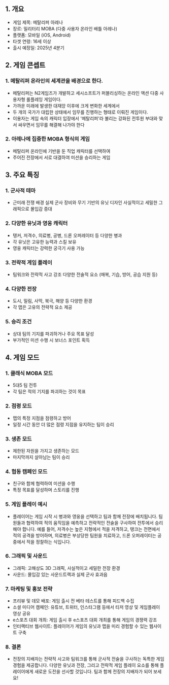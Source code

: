 ## 1. 개요
- 게임 제목: 메탈리퍼 아레나 
- 장르: 밀리터리 MOBA (다중 사용자 온라인 배틀 아레나)
- 플랫폼: 모바일 (iOS, Android)
- 타겟 연령: 16세 이상
- 출시 예정일: 2025년 4분기

## 2. 게임 콘셉트
### 1. 메탈리퍼 온라인의 세계관을 배경으로 한다. 
- 메탈리퍼는 N2게임즈가 개발하고 세시소프트가 퍼블리싱하는 온라인 액션 다중 사용자형 롤플레잉 게임이다.
- 가까운 미래에 발생한 대재앙 이후에 크게 변화한 세계에서
- 두 개의 국가가 대립한 상태에서 임무를 진행하는 형태로 이뤄진 게임이다.
- 이용자는 게임 속의 캐릭터 입장에서 '메탈리퍼'라 불리는 강화된 전투원 부대와 맞서 싸우면서 임무를 해결해 나가야 한다

### 2. 아레나에 집중한 MOBA 형식의 게임
- 메탈리퍼 온라인에 기반을 둔 직업 캐릭터를 선택하여
- 주어진 전장에서 서로 대결하여 미션을 승리하는 게임
 
## 3. 주요 특징
### 1. 군사적 테마
- 근미래 전쟁 배경
실제 군사 장비와 무기 기반의 유닛 디자인
사실적이고 세밀한 그래픽으로 몰입감 증대

### 2. 다양한 유닛과 영웅 캐릭터
- 탱커, 저격수, 의료병, 공병, 드론 오퍼레이터 등 다양한 병과
- 각 유닛은 고유한 능력과 스킬 보유
- 영웅 캐릭터는 강력한 궁극기 사용 가능

### 3. 전략적 게임 플레이
- 팀워크와 전략적 사고 강조
다양한 전술적 요소 (매복, 기습, 방어, 공습 지원 등)

### 4. 다양한 전장
- 도시, 밀림, 사막, 북극, 해양 등 다양한 환경
- 각 맵은 고유의 전략적 요소 제공

### 5. 승리 조건
- 상대 팀의 기지를 파괴하거나 주요 목표 달성
- 부가적인 미션 수행 시 보너스 포인트 획득

## 4. 게임 모드
### 1. 클래식 MOBA 모드
- 5대5 팀 전투
- 각 팀은 적의 기지를 파괴하는 것이 목표

### 2. 점령 모드
- 맵의 특정 지점을 점령하고 방어
- 일정 시간 동안 더 많은 점령 지점을 유지하는 팀이 승리

### 3. 생존 모드
- 제한된 자원을 가지고 생존하는 모드
- 마지막까지 살아남는 팀이 승리

### 4. 협동 캠페인 모드
- 친구와 함께 협력하여 미션을 수행
- 특정 목표를 달성하며 스토리를 진행

### 5. 게임 플레이 예시
- 플레이어는 게임 시작 시 병과와 영웅을 선택하고 팀과 함께 전장에 배치됩니다. 팀원들과 협력하여 적의 움직임을 예측하고 전략적인 전술을 구사하여 전투에서 승리해야 합니다. 예를 들어, 저격수는 높은 지형에서 적을 저격하고, 탱크는 전면에서 적의 공격을 방어하며, 의료병은 부상당한 팀원을 치료하고, 드론 오퍼레이터는 공중에서 적을 정찰하는 식입니다.

### 6. 그래픽 및 사운드
- 그래픽: 고해상도 3D 그래픽, 사실적이고 세밀한 전장 환경
- 사운드: 몰입감 있는 사운드트랙과 실제 군사 효과음

### 7. 마케팅 및 홍보 전략
- 프리뷰 및 데모 배포: 게임 출시 전 베타 테스트를 통해 피드백 수집
- 소셜 미디어 캠페인: 유튜브, 트위터, 인스타그램 등에서 티저 영상 및 게임플레이 영상 공유
- e스포츠 대회 개최: 게임 출시 후 e스포츠 대회 개최를 통해 게임의 경쟁력 강조
- 인터랙티브 웹사이트: 플레이어가 게임의 유닛과 맵을 미리 경험할 수 있는 웹사이트 구축

### 8. 결론
- 전장의 지배자는 전략적 사고와 팀워크를 통해 군사적 전술을 구사하는 독특한 게임 경험을 제공합니다. 다양한 유닛과 전장, 그리고 전략적 게임 플레이 요소를 통해 플레이어에게 새로운 도전을 선사할 것입니다. 팀과 함께 전장의 지배자가 되어 보세요!






